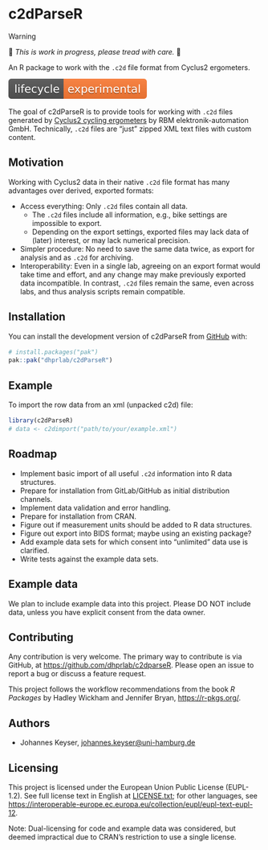 
<!--
NOTE: README.md is generated from README.Rmd. Make sure to edit README.Rmd.
&#10;SPDX-FileCopyrightText: 2025 Johannes Keyser <johannes.keyser@uni-hamburg.de>
SPDX-License-Identifier: EUPL-1.2
-->

# c2dParseR

> [!warning]
> 🚧 _This is work in progress, please tread with care._ 🚧

An R package to work with the `.c2d` file format from Cyclus2
ergometers.

<!-- badges: start -->

![badge-experimental](man/figures/lifecycle-experimental.svg)
<!-- badges: end -->

The goal of c2dParseR is to provide tools for working with `.c2d` files
generated by [Cyclus2 cycling ergometers](https://www.cyclus2.com/en/)
by RBM elektronik-automation GmbH. Technically, `.c2d` files are “just”
zipped XML text files with custom content.

## Motivation

Working with Cyclus2 data in their native `.c2d` file format has many
advantages over derived, exported formats:

- Access everything: Only `.c2d` files contain all data.
  - The `.c2d` files include all information, e.g., bike settings are
    impossible to export.
  - Depending on the export settings, exported files may lack data of
    (later) interest, or may lack numerical precision.
- Simpler procedure: No need to save the same data twice, as export for
  analysis and as `.c2d` for archiving.
- Interoperability: Even in a single lab, agreeing on an export format
  would take time and effort, and any change may make previously
  exported data incompatible. In contrast, `.c2d` files remain the same,
  even across labs, and thus analysis scripts remain compatible.

## Installation

You can install the development version of c2dParseR from
[GitHub](https://github.com/) with:

``` r
# install.packages("pak")
pak::pak("dhprlab/c2dParseR")
```

## Example

To import the row data from an xml (unpacked c2d) file:

``` r
library(c2dParseR)
# data <- c2dimport("path/to/your/example.xml")
```

## Roadmap

- Implement basic import of all useful `.c2d` information into R data
  structures.
- Prepare for installation from GitLab/GitHub as initial distribution
  channels.
- Implement data validation and error handling.
- Prepare for installation from CRAN.
- Figure out if measurement units should be added to R data structures.
- Figure out export into BIDS format; maybe using an existing package?
- Add example data sets for which consent into “unlimited” data use is
  clarified.
- Write tests against the example data sets.

## Example data

We plan to include example data into this project. Please DO NOT include
data, unless you have explicit consent from the data owner.

## Contributing

Any contribution is very welcome. The primary way to contribute is via
GitHub, at <https://github.com/dhprlab/c2dparseR>. Please open an issue
to report a bug or discuss a feature request.

This project follows the workflow recommendations from the book *R
Packages* by Hadley Wickham and Jennifer Bryan, <https://r-pkgs.org/>.

## Authors

- Johannes Keyser, <johannes.keyser@uni-hamburg.de>

## Licensing

This project is licensed under the European Union Public License
(EUPL-1.2). See full license text in English at
[LICENSE.txt](LICENSE.txt); for other languages, see
<https://interoperable-europe.ec.europa.eu/collection/eupl/eupl-text-eupl-12>.

Note: Dual-licensing for code and example data was considered, but
deemed impractical due to CRAN’s restriction to use a single license.
